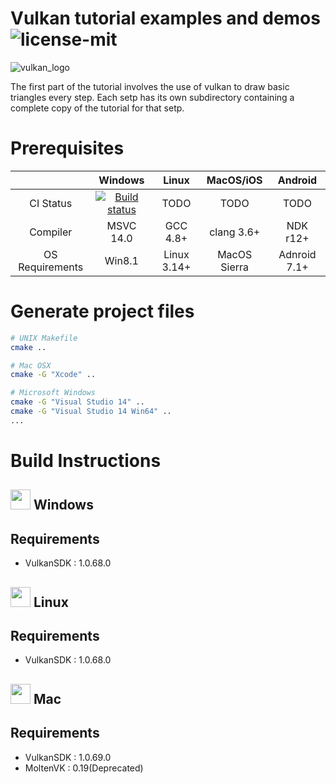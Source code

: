Vulkan tutorial examples and demos <img src="https://img.shields.io/badge/license-MIT-blue.svg" title="license-mit" />
===============
![vulkan_logo](Docs/assets/vulkanlogo.png)

The first part of the tutorial involves the use of vulkan to draw basic triangles every step. Each setp has its own subdirectory containing a complete copy of the tutorial for that setp.

# Prerequisites
| | Windows | Linux | MacOS/iOS | Android |
|:---:|:---:|:---:|:---:|:---:|
|CI Status|[![Build status](https://ci.appveyor.com/api/projects/status/994t283721pa8fo8/branch/master?svg=true)](https://ci.appveyor.com/project/heitaoflower/vulkan-tutorial/branch/master)|TODO |TODO| TODO |
|Compiler| MSVC 14.0 | GCC 4.8+ | clang 3.6+ | NDK r12+ |
|OS Requirements| Win8.1 | Linux 3.14+ | MacOS Sierra | Adnroid 7.1+ |

# Generate project files

```bash
# UNIX Makefile
cmake ..

# Mac OSX
cmake -G "Xcode" ..

# Microsoft Windows
cmake -G "Visual Studio 14" ..
cmake -G "Visual Studio 14 Win64" ..
...
```

# Build Instructions
## <img src="Docs/assets/windowslogo.png" alt="" height="32px"> Windows

## Requirements
* VulkanSDK : 1.0.68.0

## <img src="Docs/assets/linuxlogo.jpg" alt="" height="32px"> Linux

## Requirements
* VulkanSDK : 1.0.68.0

## <img src="Docs/assets/maclogo.png" alt="" height="32px"> Mac

## Requirements
* VulkanSDK : 1.0.69.0
* MoltenVK : 0.19(Deprecated)
